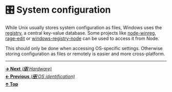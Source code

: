 # 🎛️ System configuration

While Unix usually stores system configuration as files, Windows uses the
[registry](https://docs.microsoft.com/en-us/windows/desktop/sysinfo/registry),
a central key-value database. Some projects like
[node-winreg](https://github.com/fresc81/node-winreg),
[rage-edit](https://github.com/MikeKovarik/rage-edit) or
[windows-registry-node](https://github.com/CatalystCode/windows-registry-node)
can be used to access it from Node.

This should only be done when accessing OS-specific settings. Otherwise storing
configuration as files or remotely is easier and more cross-platform.

<hr>

[🡲 **Next** _(🎛️ Hardware)_](hardware.md)<br>
[🡰 **Previous** _(🎛️ OS identification)_](os_identification.md)<br>
[🡱 **Top**](README.md)<br>

